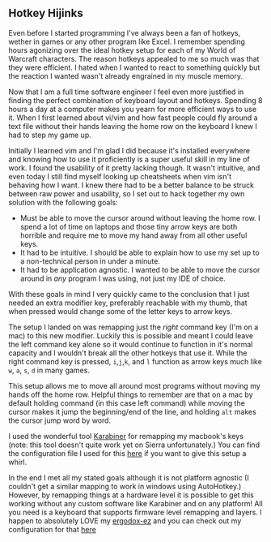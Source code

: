 ## Hotkey Hijinks

Even before I started programming I've always been a fan of hotkeys, wether in games or any other program like Excel. I remember spending hours agonizing over the ideal hotkey setup for each of my World of Warcraft characters. The reason hotkeys appealed to me so much was that they were efficient. I hated when I wanted to react to something quickly but the reaction I wanted wasn't already engrained in my muscle memory.

Now that I am a full time software engineer I feel even more justified in finding the perfect combination of keyboard layout and hotkeys. Spending 8 hours a day at a computer makes you yearn for more efficient ways to use it. When I first learned about vi/vim and how fast people could fly around a text file without their hands leaving the home row on the keyboard I knew I had to step my game up.

Initially I learned vim and I'm glad I did because it's installed everywhere and knowing how to use it proficiently is a super useful skill in my line of work. I found the usability of it pretty lacking though. It wasn't intuitive, and even today I still find myself looking up cheatsheets when vim isn't behaving how I want. I knew there had to be a better balance to be struck between raw power and usability, so I set out to hack together my own solution with the following goals:
- Must be able to move the cursor around without leaving the home row. I spend a lot of time on laptops and those tiny arrow keys are both horrible and require me to move my hand away from all other useful keys.
- It had to be intuitive. I should be able to explain how to use my set up to a non-technical person in under a minute.
- It had to be application agnostic. I wanted to be able to move the cursor around in *any* program I was using, not just my IDE of choice.

With these goals in mind I very quickly came to the conclusion that I just needed an extra modifier key, preferably reachable with my thumb, that when pressed would change some of the letter keys to arrow keys.

The setup I landed on was remapping just the *right* command key (I'm on a mac) to this new modifier. Luckily this is possible and meant I could leave the left command key alone so it would continue to function in it's normal capacity and I wouldn't break all the other hotkeys that use it. While the right command key is pressed, `i`,`j`,`k`, and `l` function as arrow keys much like `w`, `a`, `s`, `d` in many games.

This setup allows me to move all around most programs without moving my hands off the home row. Helpful things to remember are that on a mac by default holding command (in this case left command) while moving the cursor makes it jump the beginning/end of the line, and holding `alt` makes the cursor jump word by word.

I used the wonderful tool [Karabiner](https://pqrs.org/osx/karabiner/) for remapping my macbook's keys (note: this tool doesn't quite work yet on Sierra unfortunately.) You can find the configuration file I used for this [here](/misc/karabiner-config.xml) if you want to give this setup a whirl.

In the end I met all my stated goals although it is not platform agnostic (I couldn't get a similar mapping to work in windows using AutoHotkey.) However, by remapping things at a hardware level it is possible to get this working without any custom software like Karabiner and on any platform! All you need is a keyboard that supports firmware level remapping and layers. I happen to absolutely LOVE my [ergodox-ez](https://ergodox-ez.com) and you can check out my configuration for that [here](http://configure.ergodox-ez.com/keyboard_layouts/kdvale/)

